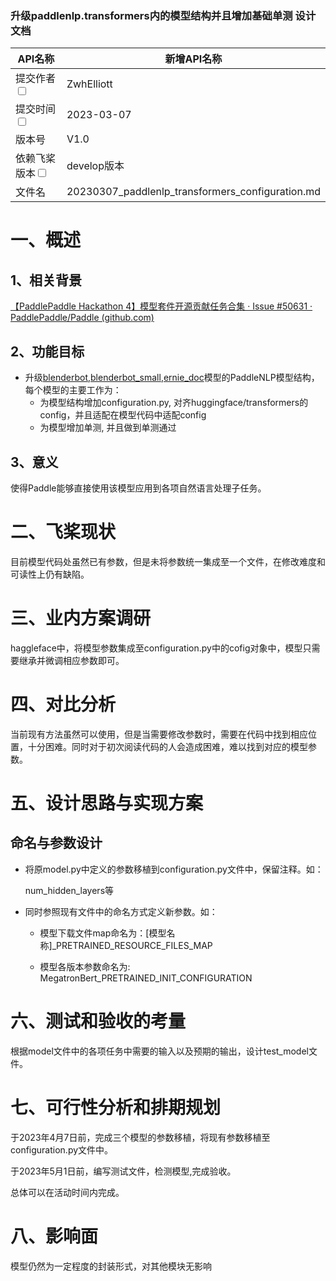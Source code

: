 ### 升级paddlenlp.transformers内的模型结构并且增加基础单测 设计文档

| API名称                                                      | 新增API名称                                      |
| ------------------------------------------------------------ | ------------------------------------------------ |
| 提交作者<input type="checkbox" class="rowselector hidden">   | ZwhElliott                                       |
| 提交时间<input type="checkbox" class="rowselector hidden">   | 2023-03-07                                       |
| 版本号                                                       | V1.0                                             |
| 依赖飞桨版本<input type="checkbox" class="rowselector hidden"> | develop版本                                      |
| 文件名                                                       | 20230307_paddlenlp_transformers_configuration.md |


# 一、概述
## 1、相关背景
[【PaddlePaddle Hackathon 4】模型套件开源贡献任务合集 · Issue #50631 · PaddlePaddle/Paddle (github.com)](https://github.com/PaddlePaddle/Paddle/issues/50631#task111)

## 2、功能目标

- 升级[blenderbot](https://github.com/PaddlePaddle/PaddleNLP/blame/develop/paddlenlp/transformers/blenderbot),[blenderbot_small](https://github.com/PaddlePaddle/PaddleNLP/blame/develop/paddlenlp/transformers/blenderbot_small),[ernie_doc](https://github.com/PaddlePaddle/PaddleNLP/blame/develop/paddlenlp/transformers/ernie_doc)模型的PaddleNLP模型结构，每个模型的主要工作为：
  - 为模型结构增加configuration.py, 对齐huggingface/transformers的config，并且适配在模型代码中适配config
  - 为模型增加单测, 并且做到单测通过

## 3、意义

使得Paddle能够直接使用该模型应用到各项自然语言处理子任务。

# 二、飞桨现状
目前模型代码处虽然已有参数，但是未将参数统一集成至一个文件，在修改难度和可读性上仍有缺陷。


# 三、业内方案调研
haggleface中，将模型参数集成至configuration.py中的cofig对象中，模型只需要继承并微调相应参数即可。

# 四、对比分析
当前现有方法虽然可以使用，但是当需要修改参数时，需要在代码中找到相应位置，十分困难。同时对于初次阅读代码的人会造成困难，难以找到对应的模型参数。

# 五、设计思路与实现方案

## 命名与参数设计
- 将原model.py中定义的参数移植到configuration.py文件中，保留注释。如：

  num_hidden_layers等

- 同时参照现有文件中的命名方式定义新参数。如：

  - 模型下载文件map命名为：[模型名称]_PRETRAINED_RESOURCE_FILES_MAP

  - 模型各版本参数命名为: MegatronBert_PRETRAINED_INIT_CONFIGURATION

# 六、测试和验收的考量
根据model文件中的各项任务中需要的输入以及预期的输出，设计test_model文件。

# 七、可行性分析和排期规划
于2023年4月7日前，完成三个模型的参数移植，将现有参数移植至configuration.py文件中。

于2023年5月1日前，编写测试文件，检测模型,完成验收。

总体可以在活动时间内完成。

# 八、影响面
模型仍然为一定程度的封装形式，对其他模块无影响

